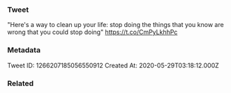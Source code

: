 ### Tweet
"Here's a way to clean up your life: stop doing the things that you know are wrong that you could stop doing" https://t.co/CmPyLkhhPc

### Metadata
Tweet ID: 1266207185056550912
Created At: 2020-05-29T03:18:12.000Z

### Related

